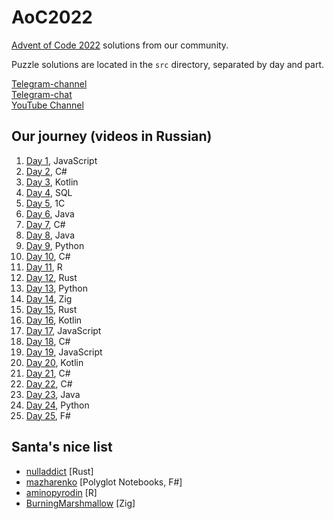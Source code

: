 # AoC2022

[Advent of Code 2022](https://adventofcode.com/2022) solutions from our community. 

Puzzle solutions are located in the `src` directory, separated by day and part.

[Telegram-channel](https://t.me/konturAoC2022)  
[Telegram-chat](https://t.me/konturAoC2022_chat)  
[YouTube Channel](https://www.youtube.com/c/KonturTech)  

## Our journey (videos in Russian)

1. [Day 1](https://youtu.be/LwofK-9jYm4), JavaScript
2. [Day 2](https://youtu.be/EwA-KUf6_dA), C#
3. [Day 3](https://youtu.be/1o09OFd_xHk), Kotlin
4. [Day 4](https://youtu.be/TZXeuKSoneo), SQL
5. [Day 5](https://youtu.be/qt-E-mp2eKA), 1С
6. [Day 6](https://youtu.be/Hy1eLMpdtaQ), Java
7. [Day 7](https://youtu.be/rAE5kAMG6l4), C#
8. [Day 8](https://youtu.be/fEWAbAvwRMc), Java
9. [Day 9](https://youtu.be/rjHaYVgvJnQ), Python
10. [Day 10](https://youtu.be/9PKr2ezSj8Q), C#
11. [Day 11](https://youtu.be/avmMuIH6v4M), R
12. [Day 12](https://youtu.be/5br7anKm3l8), Rust
13. [Day 13](https://youtu.be/nVH_ajen3xc), Python
14. [Day 14](https://youtu.be/lEyjRiNbq-c), Zig
15. [Day 15](https://youtu.be/hAxJ7ZXRMzM), Rust
16. [Day 16](https://youtu.be/K5uTevCgVns), Kotlin
17. [Day 17](https://youtu.be/trSMgyXMtgc), JavaScript
18. [Day 18](https://youtu.be/GAUj9nKz1Zg), C#
19. [Day 19](https://youtu.be/APC_1FHVsbY), JavaScript
20. [Day 20](https://youtu.be/wZE-x4EJHcE), Kotlin
21. [Day 21](https://youtu.be/lIczn-FiEHM), C#
22. [Day 22](https://youtu.be/-iHarm19PuY), C#
23. [Day 23](https://youtu.be/1V0dBaWg-G4), Java
24. [Day 24](https://youtu.be/EOxYalc-yZA), Python
25. [Day 25](https://youtu.be/-iHarm19PuY), F#

## Santa's nice list

- [nulladdict](https://github.com/nulladdict/aoc-2022) [Rust]
- [mazharenko](https://github.com/mazharenko/AoC-2022) [Polyglot Notebooks, F#]
- [aminopyrodin](https://github.com/Aminopyridin/aoc2022) [R]
- [BurningMarshmallow](https://github.com/BurningMarshmallow/aoc-2022) [Zig]

